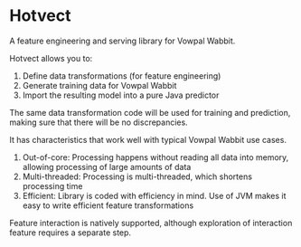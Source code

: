 Hotvect
==========
A feature engineering and serving library for Vowpal Wabbit.

Hotvect allows you to:
1. Define data transformations (for feature engineering)
2. Generate training data for Vowpal Wabbit
3. Import the resulting model into a pure Java predictor

The same data transformation code will be used for training and prediction, making sure that 
there will be no discrepancies.

It has characteristics that work well with typical Vowpal Wabbit use cases.
1. Out-of-core: Processing happens without reading all data into memory, allowing processing of large amounts of data
2. Multi-threaded: Processing is multi-threaded, which shortens processing time
3. Efficient: Library is coded with efficiency in mind. Use of JVM makes it easy to write efficient feature transformations

Feature interaction is natively supported, although exploration of interaction feature requires a separate step.
